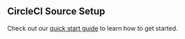 ## CircleCI Source Setup

Check out our [quick start guide](https://docs.event.dev/) to learn how to get started.